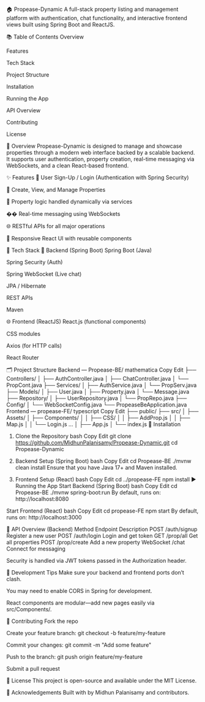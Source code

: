 🏠 Propease-Dynamic
A full-stack property listing and management platform with authentication, chat functionality, and interactive frontend views built using Spring Boot and ReactJS.

📚 Table of Contents
Overview

Features

Tech Stack

Project Structure

Installation

Running the App

API Overview

Contributing

License

📖 Overview
Propease-Dynamic is designed to manage and showcase properties through a modern web interface backed by a scalable backend. It supports user authentication, property creation, real-time messaging via WebSockets, and a clean React-based frontend.

✨ Features
🔐 User Sign-Up / Login (Authentication with Spring Security)

🏡 Create, View, and Manage Properties

🧠 Property logic handled dynamically via services

�� Real-time messaging using WebSockets

🌐 RESTful APIs for all major operations

🎨 Responsive React UI with reusable components

🧰 Tech Stack
🔧 Backend (Spring Boot)
Spring Boot (Java)

Spring Security (Auth)

Spring WebSocket (Live chat)

JPA / Hibernate

REST APIs

Maven

🌐 Frontend (ReactJS)
React.js (functional components)

CSS modules

Axios (for HTTP calls)

React Router

🗂 Project Structure
Backend — Propease-BE/
mathematica
Copy
Edit
├── Controllers/
│   ├── AuthController.java
│   ├── ChatController.java
│   └── PropCont.java
├── Services/
│   ├── AuthService.java
│   └── PropServ.java
├── Models/
│   ├── User.java
│   ├── Property.java
│   └── Message.java
├── Repository/
│   ├── UserRepository.java
│   └── PropRepo.java
├── Config/
│   └── WebSocketConfig.java
└── PropeaseBeApplication.java
Frontend — propease-FE/
typescript
Copy
Edit
├── public/
├── src/
│   ├── Assets/
│   ├── Components/
│   │   ├── CSS/
│   │   ├── AddProp.js
│   │   ├── Map.js
│   │   └── Login.js ...
│   ├── App.js
│   └── index.js
🚀 Installation
1. Clone the Repository
bash
Copy
Edit
git clone https://github.com/MidhunPalanisamy/Propease-Dynamic.git
cd Propease-Dynamic
2. Backend Setup (Spring Boot)
bash
Copy
Edit
cd Propease-BE
./mvnw clean install
Ensure that you have Java 17+ and Maven installed.

3. Frontend Setup (React)
bash
Copy
Edit
cd ../propease-FE
npm install
▶ Running the App
Start Backend (Spring Boot)
bash
Copy
Edit
cd Propease-BE
./mvnw spring-boot:run
By default, runs on: http://localhost:8080

Start Frontend (React)
bash
Copy
Edit
cd propease-FE
npm start
By default, runs on: http://localhost:3000

🔌 API Overview (Backend)
Method	Endpoint	Description
POST	/auth/signup	Register a new user
POST	/auth/login	Login and get token
GET	/prop/all	Get all properties
POST	/prop/create	Add a new property
WebSocket	/chat	Connect for messaging

Security is handled via JWT tokens passed in the Authorization header.

🧪 Development Tips
Make sure your backend and frontend ports don’t clash.

You may need to enable CORS in Spring for development.

React components are modular—add new pages easily via src/Components/.

🤝 Contributing
Fork the repo

Create your feature branch: git checkout -b feature/my-feature

Commit your changes: git commit -m "Add some feature"

Push to the branch: git push origin feature/my-feature

Submit a pull request

📄 License
This project is open-source and available under the MIT License.

🙌 Acknowledgements
Built with by Midhun Palanisamy and contributors.
